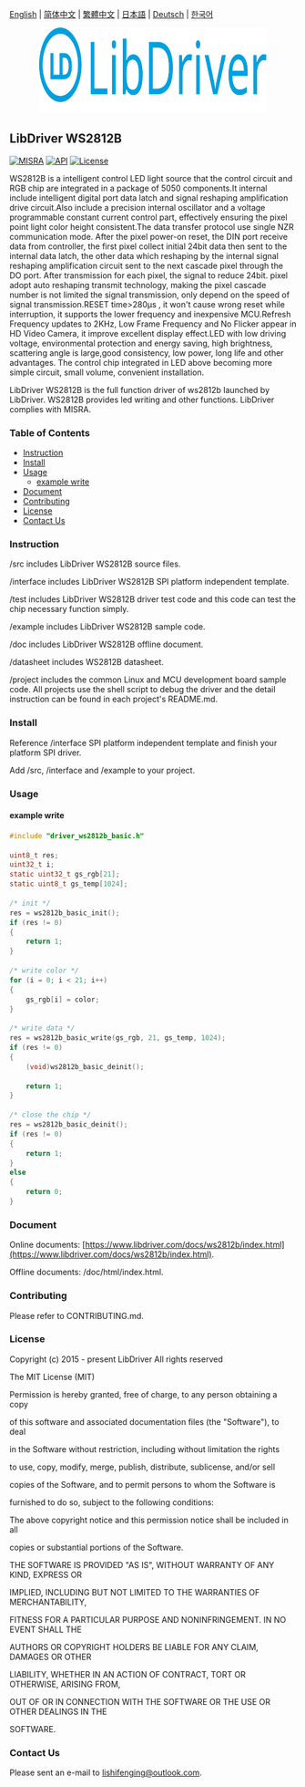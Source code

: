 [English](/README.md) | [ 简体中文](/README_zh-Hans.md) | [繁體中文](/README_zh-Hant.md) | [日本語](/README_ja.md) | [Deutsch](/README_de.md) | [한국어](/README_ko.md)

<div align=center>
<img src="/doc/image/logo.svg" width="400" height="150"/>
</div>

## LibDriver WS2812B
[![MISRA](https://img.shields.io/badge/misra-compliant-brightgreen.svg)](/misra/README.md) [![API](https://img.shields.io/badge/api-reference-blue.svg)](https://www.libdriver.com/docs/ws2812b/index.html) [![License](https://img.shields.io/badge/license-MIT-brightgreen.svg)](/LICENSE) 

WS2812B is a intelligent control LED light source that the control circuit and RGB chip are integrated in a package of 5050 components.It internal include intelligent digital port data latch and signal reshaping amplification drive circuit.Also include a precision internal oscillator and a voltage programmable constant current control part, effectively ensuring the pixel point light color height consistent.The data transfer protocol use single NZR communication mode. After the pixel power-on reset, the DIN port receive data from controller, the first pixel collect initial 24bit data then sent to the internal data latch, the other data which
reshaping by the internal signal reshaping amplification circuit sent to the next cascade pixel through the DO port. After transmission for each pixel, the signal to reduce 24bit. pixel adopt auto reshaping transmit technology, making the pixel cascade number is not limited the signal transmission, only depend on the speed of signal transmission.RESET time>280μs , it won't cause wrong reset while interruption, it supports the lower frequency and inexpensive MCU.Refresh Frequency updates to 2KHz, Low Frame Frequency and No Flicker appear in HD Video Camera, it improve excellent display effect.LED with low driving voltage, environmental protection and energy saving, high brightness, scattering angle is large,good consistency, low power, long life and other advantages. The control chip integrated in LED above becoming more simple circuit, small volume, convenient installation.

LibDriver WS2812B is the full function driver of ws2812b  launched by LibDriver. WS2812B provides led writing and other functions. LibDriver complies with MISRA.

### Table of Contents

  - [Instruction](#Instruction)
  - [Install](#Install)
  - [Usage](#Usage)
    - [example write](#example-write)
  - [Document](#Document)
  - [Contributing](#Contributing)
  - [License](#License)
  - [Contact Us](#Contact-Us)

### Instruction

/src includes LibDriver WS2812B source files.

/interface includes LibDriver WS2812B SPI platform independent template.

/test includes LibDriver WS2812B driver test code and this code can test the chip necessary function simply.

/example includes LibDriver WS2812B sample code.

/doc includes LibDriver WS2812B offline document.

/datasheet includes WS2812B datasheet.

/project includes the common Linux and MCU development board sample code. All projects use the shell script to debug the driver and the detail instruction can be found in each project's README.md.

### Install

Reference /interface SPI platform independent template and finish your platform SPI driver.

Add /src, /interface and /example to your project.

### Usage

#### example write

```C
#include "driver_ws2812b_basic.h"

uint8_t res;
uint32_t i;
static uint32_t gs_rgb[21]; 
static uint8_t gs_temp[1024];

/* init */
res = ws2812b_basic_init();
if (res != 0)
{
    return 1;
}

/* write color */
for (i = 0; i < 21; i++)
{
    gs_rgb[i] = color;
}

/* write data */
res = ws2812b_basic_write(gs_rgb, 21, gs_temp, 1024);
if (res != 0)
{
    (void)ws2812b_basic_deinit();

    return 1;
}

/* close the chip */
res = ws2812b_basic_deinit();
if (res != 0)
{
    return 1;
}
else
{
    return 0;
}
```

### Document

Online documents: [https://www.libdriver.com/docs/ws2812b/index.html](https://www.libdriver.com/docs/ws2812b/index.html).

Offline documents: /doc/html/index.html.

### Contributing

Please refer to CONTRIBUTING.md.

### License

Copyright (c) 2015 - present LibDriver All rights reserved



The MIT License (MIT) 



Permission is hereby granted, free of charge, to any person obtaining a copy

of this software and associated documentation files (the "Software"), to deal

in the Software without restriction, including without limitation the rights

to use, copy, modify, merge, publish, distribute, sublicense, and/or sell

copies of the Software, and to permit persons to whom the Software is

furnished to do so, subject to the following conditions: 



The above copyright notice and this permission notice shall be included in all

copies or substantial portions of the Software. 



THE SOFTWARE IS PROVIDED "AS IS", WITHOUT WARRANTY OF ANY KIND, EXPRESS OR

IMPLIED, INCLUDING BUT NOT LIMITED TO THE WARRANTIES OF MERCHANTABILITY,

FITNESS FOR A PARTICULAR PURPOSE AND NONINFRINGEMENT. IN NO EVENT SHALL THE

AUTHORS OR COPYRIGHT HOLDERS BE LIABLE FOR ANY CLAIM, DAMAGES OR OTHER

LIABILITY, WHETHER IN AN ACTION OF CONTRACT, TORT OR OTHERWISE, ARISING FROM,

OUT OF OR IN CONNECTION WITH THE SOFTWARE OR THE USE OR OTHER DEALINGS IN THE

SOFTWARE. 

### Contact Us

Please sent an e-mail to lishifenging@outlook.com.
